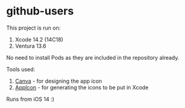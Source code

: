 # github-users

This project is run on:
1. Xcode 14.2 (14C18)
2. Ventura 13.6

No need to install Pods as they are included in the repository already.

Tools used:
1. [Canva](https://www.canva.com/) - for designing the app icon
2. [AppIcon](https://www.appicon.co/) - for generating the icons to be put in Xcode

Runs from iOS 14 :)
